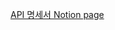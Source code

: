 [API 명세서 Notion page](https://makeus-challenge.notion.site/Chapter-3-API-URL-278b57f4596b80f28112d7e4ab8d00ea?pvs=74)

